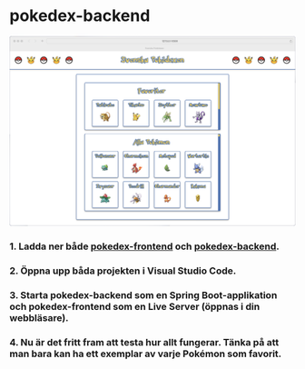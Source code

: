 # pokedex-backend
![](pokedex.png)
### 1. Ladda ner både [pokedex-frontend](https://github.com/RobbanT/pokedex-frontend/tree/main) och [pokedex-backend](https://github.com/RobbanT/pokedex-backend/tree/main).
### 2. Öppna upp båda projekten i Visual Studio Code.
### 3. Starta pokedex-backend som en Spring Boot-applikation och pokedex-frontend som en Live Server (öppnas i din webbläsare).
### 4. Nu är det fritt fram att testa hur allt fungerar. Tänka på att man bara kan ha ett exemplar av varje Pokémon som favorit.
